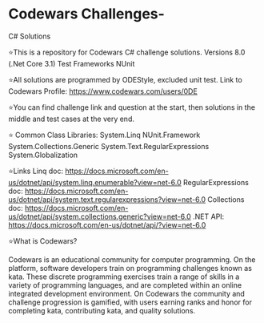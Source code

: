 # Codewars Challenges-
C# Solutions

⭐This is a repository for Codewars C# challenge solutions. 
Versions 8.0 (.Net Core 3.1) 
Test Frameworks NUnit

⭐All solutions are programmed by ODEStyle, excluded unit test.
Link to Codewars Profile: https://www.codewars.com/users/0DE

⭐You can find challenge link and question at the start,
then solutions in the middle and test cases at the very end.

⭐ Common Class Libraries:
System.Linq
NUnit.Framework
System.Collections.Generic
System.Text.RegularExpressions
System.Globalization


⭐Links
Linq doc: https://docs.microsoft.com/en-us/dotnet/api/system.linq.enumerable?view=net-6.0
RegularExpressions doc: https://docs.microsoft.com/en-us/dotnet/api/system.text.regularexpressions?view=net-6.0
Collections doc: https://docs.microsoft.com/en-us/dotnet/api/system.collections.generic?view=net-6.0
.NET API: https://docs.microsoft.com/en-us/dotnet/api/?view=net-6.0





⭐What is Codewars?

Codewars is an educational community for computer programming. On the platform, software developers train on programming challenges known as kata. These discrete programming exercises train a range of skills in a variety of programming languages, and are completed within an online integrated development environment. On Codewars the community and challenge progression is gamified, with users earning ranks and honor for completing kata, contributing kata, and quality solutions.
